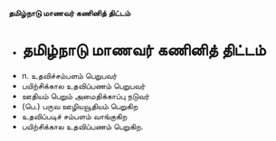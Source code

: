 **தமிழ்நாடு மாணவர் கணினித் திட்டம்**
- # தமிழ்நாடு மாணவர் கணினித் திட்டம்
- n. உதவிச்சம்பளம் பெறுபவர்
- பயிற்சிக்கால உதவிப்பணம் பெறுபவர்
- ஊதியம் பெறும் அமைதிக்காப்பு நடுவர்
- (பெ.) பருவ ஊழியவூதியம் பெறுகிற
- உதவிப்படிச் சம்பளம் வாங்குகிற
- பயிற்சிக்கால உதவிப்பணம் பெறுகிற.

